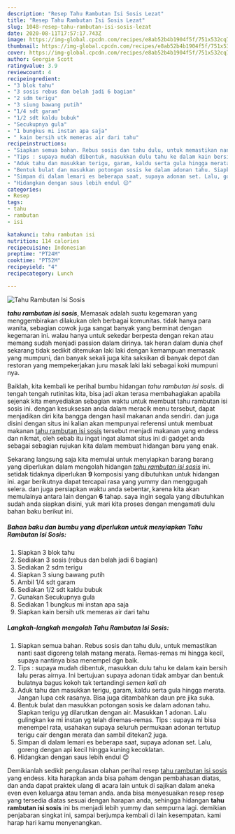 ```yaml
---
description: "Resep Tahu Rambutan Isi Sosis Lezat"
title: "Resep Tahu Rambutan Isi Sosis Lezat"
slug: 1048-resep-tahu-rambutan-isi-sosis-lezat
date: 2020-08-11T17:57:17.743Z
image: https://img-global.cpcdn.com/recipes/e8ab52b4b1904f5f/751x532cq70/tahu-rambutan-isi-sosis-foto-resep-utama.jpg
thumbnail: https://img-global.cpcdn.com/recipes/e8ab52b4b1904f5f/751x532cq70/tahu-rambutan-isi-sosis-foto-resep-utama.jpg
cover: https://img-global.cpcdn.com/recipes/e8ab52b4b1904f5f/751x532cq70/tahu-rambutan-isi-sosis-foto-resep-utama.jpg
author: Georgie Scott
ratingvalue: 3.9
reviewcount: 4
recipeingredient:
- "3 blok tahu"
- "3 sosis rebus dan belah jadi 6 bagian"
- "2 sdm terigu"
- "3 siung bawang putih"
- "1/4 sdt garam"
- "1/2 sdt kaldu bubuk"
- "Secukupnya gula"
- "1 bungkus mi instan apa saja"
- " kain bersih utk memeras air dari tahu"
recipeinstructions:
- "Siapkan semua bahan. Rebus sosis dan tahu dulu, untuk memastikan nanti saat digoreng telah matang merata. Remas-remas mi hingga kecil, supaya nantinya bisa menempel dgn baik."
- "Tips : supaya mudah dibentuk, masukkan dulu tahu ke dalam kain bersih lalu peras airnya. Ini bertujuan supaya adonan tidak ambyar dan bentuk bulatnya bagus kokoh tak tertandingi *semen kali ah*"
- "Aduk tahu dan masukkan terigu, garam, kaldu serta gula hingga merata. Jangan lupa cek rasanya. Bisa juga ditambahkan daun pre jika suka."
- "Bentuk bulat dan masukkan potongan sosis ke dalam adonan tahu. Siapkan terigu yg dilarutkan dengan air. Masukkan 1 adonan. Lalu gulingkan ke mi instan yg telah diremas-remas. Tips : supaya mi bisa menempel rata, usahakan supaya seluruh permukaan adonan tertutup terigu cair dengan merata dan sambil ditekan2 juga."
- "Simpan di dalam lemari es beberapa saat, supaya adonan set. Lalu, goreng dengan api kecil hingga kuning kecoklatan."
- "Hidangkan dengan saus lebih endul 😊"
categories:
- Resep
tags:
- tahu
- rambutan
- isi

katakunci: tahu rambutan isi 
nutrition: 114 calories
recipecuisine: Indonesian
preptime: "PT24M"
cooktime: "PT52M"
recipeyield: "4"
recipecategory: Lunch

---
```



![Tahu Rambutan Isi Sosis](https://img-global.cpcdn.com/recipes/e8ab52b4b1904f5f/751x532cq70/tahu-rambutan-isi-sosis-foto-resep-utama.jpg)

<b><i>tahu rambutan isi sosis</i></b>, Memasak adalah suatu kegemaran yang menggembirakan dilakukan oleh berbagai komunitas. tidak hanya para wanita, sebagian cowok juga sangat banyak yang berminat dengan kegemaran ini. walau hanya untuk sekedar berpesta dengan rekan atau memang sudah menjadi passion dalam dirinya. tak heran dalam dunia chef sekarang tidak sedikit ditemukan laki laki dengan kemampuan memasak yang mumpuni, dan banyak sekali juga kita saksikan di banyak depot dan restoran yang mempekerjakan juru masak laki laki sebagai koki mumpuni nya.



Baiklah, kita kembali ke perihal bumbu hidangan <i>tahu rambutan isi sosis</i>. di tengah tengah rutinitas kita, bisa jadi akan terasa membahagiakan apabila sejenak kita menyediakan sebagian waktu untuk membuat tahu rambutan isi sosis ini. dengan kesuksesan anda dalam meracik menu tersebut, dapat menjadikan diri kita bangga dengan hasil makanan anda sendiri. dan juga disini dengan situs ini kalian akan mempunyai referensi untuk membuat makanan <u>tahu rambutan isi sosis</u> tersebut menjadi makanan yang endess dan nikmat, oleh sebab itu ingat ingat alamat situs ini di gadget anda sebagai sebagian rujukan kita dalam membuat hidangan baru yang enak.


Sekarang langsung saja kita memulai untuk menyiapkan barang barang yang diperlukan dalam mengolah hidangan <u><i>tahu rambutan isi sosis</i></u> ini. setidak tidaknya diperlukan <b>9</b> komposisi yang dibutuhkan untuk hidangan ini. agar berikutnya dapat tercapai rasa yang yummy dan menggugah selera. dan juga persiapkan waktu anda sebentar, karena kita akan memulainya antara lain dengan <b>6</b> tahap. saya ingin segala yang dibutuhkan sudah anda siapkan disini, yuk mari kita proses dengan mengamati dulu bahan baku berikut ini.

<!--inarticleads1-->

##### Bahan baku dan bumbu yang diperlukan untuk menyiapkan Tahu Rambutan Isi Sosis:

1. Siapkan 3 blok tahu
1. Sediakan 3 sosis (rebus dan belah jadi 6 bagian)
1. Sediakan 2 sdm terigu
1. Siapkan 3 siung bawang putih
1. Ambil 1/4 sdt garam
1. Sediakan 1/2 sdt kaldu bubuk
1. Gunakan Secukupnya gula
1. Sediakan 1 bungkus mi instan apa saja
1. Siapkan  kain bersih utk memeras air dari tahu




<!--inarticleads2-->

##### Langkah-langkah mengolah Tahu Rambutan Isi Sosis:

1. Siapkan semua bahan. Rebus sosis dan tahu dulu, untuk memastikan nanti saat digoreng telah matang merata. Remas-remas mi hingga kecil, supaya nantinya bisa menempel dgn baik.
1. Tips : supaya mudah dibentuk, masukkan dulu tahu ke dalam kain bersih lalu peras airnya. Ini bertujuan supaya adonan tidak ambyar dan bentuk bulatnya bagus kokoh tak tertandingi *semen kali ah*
1. Aduk tahu dan masukkan terigu, garam, kaldu serta gula hingga merata. Jangan lupa cek rasanya. Bisa juga ditambahkan daun pre jika suka.
1. Bentuk bulat dan masukkan potongan sosis ke dalam adonan tahu. Siapkan terigu yg dilarutkan dengan air. Masukkan 1 adonan. Lalu gulingkan ke mi instan yg telah diremas-remas. Tips : supaya mi bisa menempel rata, usahakan supaya seluruh permukaan adonan tertutup terigu cair dengan merata dan sambil ditekan2 juga.
1. Simpan di dalam lemari es beberapa saat, supaya adonan set. Lalu, goreng dengan api kecil hingga kuning kecoklatan.
1. Hidangkan dengan saus lebih endul 😊




Demikianlah sedikit pengulasan olahan perihal resep <u>tahu rambutan isi sosis</u> yang endess. kita harapkan anda bisa paham dengan pembahasan diatas, dan anda dapat praktek ulang di acara lain untuk di sajikan dalam aneka even even keluarga atau teman anda. anda bisa menyesuaikan resep resep yang tersedia diatas sesuai dengan harapan anda, sehingga hidangan <b>tahu rambutan isi sosis</b> ini bs menjadi lebih yummy dan sempurna lagi. demikian penjabaran singkat ini, sampai berjumpa kembali di lain kesempatan. kami harap hari kamu menyenangkan.
